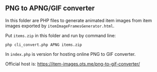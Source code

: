 ## PNG to APNG/GIF converter

In this folder are PHP files to generate animated item images from item images exported by `itemImageFramesGenerator.html`.

Put `items.zip` in this folder and run by command line:
```
php cli_convert.php APNG items.zip
```

In `index.php` is version for hosting online PNG to GIF converter.

Official host is:
https://item-images.ots.me/png-to-gif-converter/
